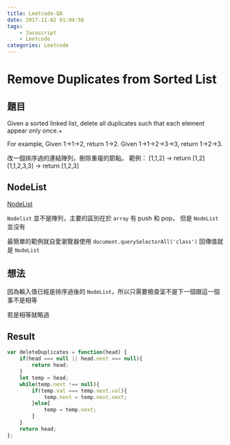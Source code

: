 ```yaml
---
title: Leetcode-Q8
date: 2017-11-02 01:04:58
tags:
    - Javascript
    - Leetcode
categories: Leetcode
---
```


# Remove Duplicates from Sorted List

## 題目

Given a sorted linked list, delete all duplicates such that each element appear only once.+

For example,
Given 1->1->2, return 1->2.
Given 1->1->2->3->3, return 1->2->3.

改一個排序過的連結陣列，刪除重複的節點。
範例：
[1,1,2] -> return [1,2]
[1,1,2,3,3] -> return [1,2,3]

## NodeList

[NodeList](https://developer.mozilla.org/zh-TW/docs/Web/API/NodeList)

`Nodelist` 並不是陣列，主要的區別在於 `array` 有 push 和 pop， 但是 `NodeList` 並沒有

最簡單的範例就自愛瀏覽器使用 `document.querySelectorAll('class')` 回傳值就是 `NodeList`

## 想法

因為輸入值已經是排序過後的 `NodeList`，所以只需要檢查室不是下一個跟這一個事不是相等

若是相等就略過

## Result

```javascript
var deleteDuplicates = function(head) {
    if(head === null || head.next === null){
        return head;
    }
    let temp = head;
    while(temp.next !== null){
        if(temp.val === temp.next.val){
            temp.next = temp.next.next;
        }else{
            temp = temp.next;
        }
    }
    return head;
};
```
